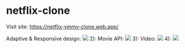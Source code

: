# netflix-clone
Visit site:
https://netflix-ymmy-clone.web.app/

Adaptive & Responsive design:
![](https://i.imgur.com/UNv3Pcd.png)
2): Movie API:
![](https://i.imgur.com/zbv6ksZ.png)
3): Video:
![](https://i.imgur.com/yb5lgWg.png)
4):
![](https://i.imgur.com/x2l0K9j.png)